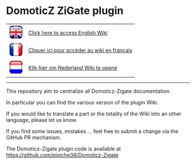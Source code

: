 # DomoticZ ZiGate plugin


<table width="200" border="0" cellpadding="2">
<tr>
<td valign="middle" ><a href==en-eng/Home.md"><img src="Images/flag_uk.png" width="40" height="40"></a></td>
<td valign="middle"><a href=en-eng/Home.md">Click here to access English Wiki</a></td>
</tr>
<tr>
<td valign="middle"><a href=fr-fr/Home.md"><img src="Images/flag_france.png" width="40" height="40"</a></td>
<td valign="middle"><a href=fr-fr/Home.md">Cliquer ici pour accéder au wiki en français</a></td>
</tr>
<tr>
<td valign="middle"><a href="nl-dut/Start.md"><img src="Images/flag_netherlands.png" width="40" height="40"></a></td>
<td valign="middle"><a href="nl-dut/Start.md">Klik hier om Nederland Wiki te opene</a></td>
</tr>
</table>

------------

This repository aim to centralize all Domoticz-Zigate documentation.

In particular you can find the various version of the plugin Wiki.

If you would like to translate a part or the totality of the Wiki into an other language, please let us know.

If you find some issues, mistakes ... feel free to submit a change via the GitHub PR mechanism.

The Domoticz-Zigate plugin code is available at https://github.com/pipiche38/Domoticz-Zigate
